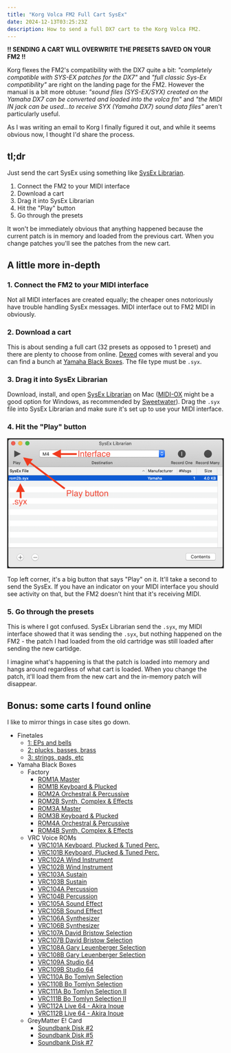 ```yaml
---
title: "Korg Volca FM2 Full Cart SysEx"
date: 2024-12-13T03:25:23Z
description: How to send a full DX7 cart to the Korg Volca FM2.
---
```


**!! SENDING A CART WILL OVERWRITE THE PRESETS SAVED ON YOUR FM2 !!**

Korg flexes the FM2's compatibility with the DX7 quite a bit: _"completely compatible with SYS-EX patches for the DX7"_ and _"full classic Sys-Ex compatibility"_ are right on the landing page for the FM2. However the manual is a bit more obtuse: _"sound files (SYS-EX/SYX) created on the Yamaha DX7 can be converted and loaded into the volca fm"_ and _"the MIDI IN jack can be used...to receive SYX (Yamaha DX7) sound data files"_ aren't particularly useful.

As I was writing an email to Korg I finally figured it out, and while it seems obvious now, I thought I'd share the process.

## tl;dr

Just send the cart SysEx using something like [SysEx Librarian](https://www.snoize.com/SysExLibrarian/).

1. Connect the FM2 to your MIDI interface
2. Download a cart
3. Drag it into SysEx Librarian
4. Hit the "Play" button
5. Go through the presets

It won't be immediately obvious that anything happened because the current patch is in memory and loaded from the previous cart. When you change patches you'll see the patches from the new cart.

## A little more in-depth

### 1. Connect the FM2 to your MIDI interface

Not all MIDI interfaces are created equally; the cheaper ones notoriously have trouble handling SysEx messages. MIDI interface out to FM2 MIDI in obviously.

### 2. Download a cart

This is about sending a full cart (32 presets as opposed to 1 preset) and there are plenty to choose from online. [Dexed](https://asb2m10.github.io/dexed/) comes with several and you can find a bunch at [Yamaha Black Boxes](https://yamahablackboxes.com/collection/yamaha-dx7-synthesizer/patches/). The file type must be `.syx`.

### 3. Drag it into SysEx Librarian

Download, install, and open [SysEx Librarian](https://www.snoize.com/SysExLibrarian/) on Mac ([MIDI-OX](http://www.midiox.com/) might be a good option for Windows, as recommended by [Sweetwater](https://www.sweetwater.com/sweetcare/articles/how-do-i-send-and-receive-sysex-on-pc-or-mac/#SysEx-MIDI-files-on-PC)). Drag the `.syx` file into SysEx Librarian and make sure it's set up to use your MIDI interface.

### 4. Hit the "Play" button

![Location of important parts of SysEx Librarian](sysex-lib.png)

Top left corner, it's a big button that says "Play" on it. It'll take a second to send the SysEx. If you have an indicator on your MIDI interface you should see activity on that, but the FM2 doesn't hint that it's receiving MIDI.

### 5. Go through the presets

This is where I got confused. SysEx Librarian send the `.syx`, my MIDI interface showed that it was sending the `.syx`, but nothing happened on the FM2 - the patch I had loaded from the old cartridge was still loaded after sending the new cartidge.

I imagine what's happening is that the patch is loaded into memory and hangs around regardless of what cart is loaded. When you change the patch, it'll load them from the new cart and the in-memory patch will disappear.

## Bonus: some carts I found online

I like to mirror things in case sites go down.

- Finetales
    - [1: EPs and bells](./carts/finetales1.syx)
    - [2: plucks, basses, brass](./carts/finetales2.syx)
    - [3: strings, pads, etc](./carts/finetales3.syx)
- Yamaha Black Boxes
    - Factory
        - [ROM1A Master](./carts/rom1a.syx)
        - [ROM1B Keyboard & Plucked](./carts/rom1b.syx)
        - [ROM2A Orchestral & Percussive](./carts/rom2a.syx)
        - [ROM2B Synth, Complex & Effects](./carts/rom2b.syx)
        - [ROM3A Master](./carts/rom3a.syx)
        - [ROM3B Keyboard & Plucked](./carts/rom3b.syx)
        - [ROM4A Orchestral & Percussive](./carts/rom4a.syx)
        - [ROM4B Synth, Complex & Effects](./carts/rom4b.syx)
    - VRC Voice ROMs
        - [VRC101A Keyboard, Plucked & Tuned Perc.](./carts/vrc101a.syx)
        - [VRC101B Keyboard, Plucked & Tuned Perc.](./carts/vrc101b.syx)
        - [VRC102A Wind Instrument](./carts/vrc102a.syx)
        - [VRC102B Wind Instrument](./carts/vrc102b.syx)
        - [VRC103A Sustain](./carts/vrc103a.syx)
        - [VRC103B Sustain](./carts/vrc103b.syx)
        - [VRC104A Percussion](./carts/vrc104a.syx)
        - [VRC104B Percussion](./carts/vrc104b.syx)
        - [VRC105A Sound Effect](./carts/vrc105a.syx)
        - [VRC105B Sound Effect](./carts/vrc105b.syx)
        - [VRC106A Synthesizer](./carts/vrc106a.syx)
        - [VRC106B Synthesizer](./carts/vrc106b.syx)
        - [VRC107A David Bristow Selection](./carts/vrc107a.syx)
        - [VRC107B David Bristow Selection](./carts/vrc107b.syx)
        - [VRC108A Gary Leuenberger Selection](./carts/vrc108a.syx)
        - [VRC108B Gary Leuenberger Selection](./carts/vrc108b.syx)
        - [VRC109A Studio 64](./carts/vrc109a.syx)
        - [VRC109B Studio 64](./carts/vrc109b.syx)
        - [VRC110A Bo Tomlyn Selection](./carts/vrc110a.syx)
        - [VRC110B Bo Tomlyn Selection](./carts/vrc110b.syx)
        - [VRC111A Bo Tomlyn Selection II](./carts/vrc111a.syx)
        - [VRC111B Bo Tomlyn Selection II](./carts/vrc111b.syx)
        - [VRC112A Live 64 - Akira Inoue](./carts/vrc112a.syx)
        - [VRC112B Live 64 - Akira Inoue](./carts/vrc112b.syx)
    - GreyMatter E! Card
        - [Soundbank Disk #2](./carts/greymatter2.syx)
        - [Soundbank Disk #5](./carts/greymatter5.syx)
        - [Soundbank Disk #7](./carts/greymatter7.syx)